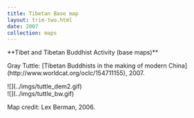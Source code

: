 ```yaml
---
title: Tibetan Base map
layout: trim-two.html
date: 2007
collection: maps
---
```

<div class="chunk">

 <p class="monkey">
   **Tibet and Tibetan Buddhist Activity (base maps)**
 </p>
 <p>
 <p class="monkey">
Gray Tuttle:  [Tibetan Buddhists in the making of modern China](http://www.worldcat.org/oclc/154711155), 2007.
 </p>

 <div class="maps">
 <p>
![](../imgs/tuttle_dem2.gif)<br>
![](../imgs/tuttle_bw.gif)

 </div>
Map credit: Lex Berman, 2006.

</div>


